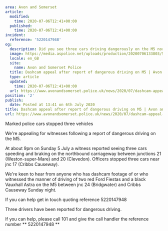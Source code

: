 ```yaml
area: Avon and Somerset
article:
  modified:
    time: 2020-07-06T12:41+00:00
  published:
    time: 2020-07-06T12:41+00:00
incident:
  reference: '5220147948'
og:
  description: Did you see three cars driving dangerously on the M5 northbound on Sunday night, 5 July?
  image: https://media.aspolice.net/uploads/production/20200706133803/5220147948.jpg
  locale: en_GB
  site:
    name: Avon and Somerset Police
  title: Dashcam appeal after report of dangerous driving on M5 | Avon and Somerset Police
  type: article
  updated:
    time: 2020-07-06T12:41+00:00
  url: https://www.avonandsomerset.police.uk/news/2020/07/dashcam-appeal-after-report-of-dangerous-driving-on-m5/
position: '2'
publish:
  date: Posted at 13:41 on 6th July 2020
title: Dashcam appeal after report of dangerous driving on M5 | Avon and Somerset Police
url: https://www.avonandsomerset.police.uk/news/2020/07/dashcam-appeal-after-report-of-dangerous-driving-on-m5/
```

Marked police cars stopped three vehicles

We're appealing for witnesses following a report of dangerous driving on the M5.

At about 9pm on Sunday 5 July a witness reported seeing three cars speeding and braking on the northbound carriageway between junctions 21 (Weston-super-Mare) and 20 (Clevedon). Officers stopped three cars near jnc 17 (Cribbs Causeway).

We're keen to hear from anyone who has dashcam footage of or who witnessed the manner of driving of two red Ford Fiestas and a black Vauxhall Astra on the M5 between jnc 24 (Bridgwater) and Cribbs Causeway Sunday night.

If you can help get in touch quoting reference 5220147948

Three drivers have been reported for dangerous driving.

If you can help, please call 101 and give the call handler the reference number ** 5220147948 **
